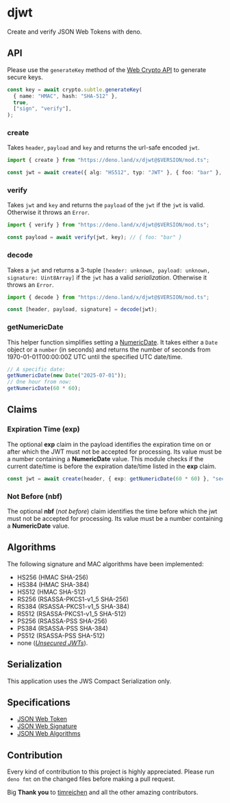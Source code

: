# djwt

Create and verify JSON Web Tokens with deno.

## API

Please use the `generateKey` method of the
[Web Crypto API](https://developer.mozilla.org/en-US/docs/Web/API/Web_Crypto_API)
to generate secure keys.

```typescript
const key = await crypto.subtle.generateKey(
  { name: "HMAC", hash: "SHA-512" },
  true,
  ["sign", "verify"],
);
```

### create

Takes `header`, `payload` and `key` and returns the url-safe encoded `jwt`.

```typescript
import { create } from "https://deno.land/x/djwt@$VERSION/mod.ts";

const jwt = await create({ alg: "HS512", typ: "JWT" }, { foo: "bar" }, key);
```

### verify

Takes `jwt` and `key` and returns the `payload` of the `jwt` if the `jwt` is
valid. Otherwise it throws an `Error`.

```typescript
import { verify } from "https://deno.land/x/djwt@$VERSION/mod.ts";

const payload = await verify(jwt, key); // { foo: "bar" }
```

### decode

Takes a `jwt` and returns a 3-tuple
`[header: unknown, payload: unknown, signature: Uint8Array]` if the `jwt` has a
valid _serialization_. Otherwise it throws an `Error`.

```typescript
import { decode } from "https://deno.land/x/djwt@$VERSION/mod.ts";

const [header, payload, signature] = decode(jwt);
```

### getNumericDate

This helper function simplifies setting a
[NumericDate](https://tools.ietf.org/html/rfc7519#page-6). It takes either a
`Date` object or a `number` (in seconds) and returns the number of seconds from
1970-01-01T00:00:00Z UTC until the specified UTC date/time.

```typescript
// A specific date:
getNumericDate(new Date("2025-07-01"));
// One hour from now:
getNumericDate(60 * 60);
```

## Claims

### Expiration Time (exp)

The optional **exp** claim in the payload identifies the expiration time on or
after which the JWT must not be accepted for processing. Its value must be a
number containing a **NumericDate** value. This module checks if the current
date/time is before the expiration date/time listed in the **exp** claim.

```typescript
const jwt = await create(header, { exp: getNumericDate(60 * 60) }, "secret");
```

### Not Before (nbf)

The optional **nbf** (_not before_) claim identifies the time before which the
jwt must not be accepted for processing. Its value must be a number containing a
**NumericDate** value.

## Algorithms

The following signature and MAC algorithms have been implemented:

- HS256 (HMAC SHA-256)
- HS384 (HMAC SHA-384)
- HS512 (HMAC SHA-512)
- RS256 (RSASSA-PKCS1-v1_5 SHA-256)
- RS384 (RSASSA-PKCS1-v1_5 SHA-384)
- RS512 (RSASSA-PKCS1-v1_5 SHA-512)
- PS256 (RSASSA-PSS SHA-256)
- PS384 (RSASSA-PSS SHA-384)
- PS512 (RSASSA-PSS SHA-512)
- none ([_Unsecured JWTs_](https://tools.ietf.org/html/rfc7519#section-6)).

## Serialization

This application uses the JWS Compact Serialization only.

## Specifications

- [JSON Web Token](https://tools.ietf.org/html/rfc7519)
- [JSON Web Signature](https://www.rfc-editor.org/rfc/rfc7515.html)
- [JSON Web Algorithms](https://www.rfc-editor.org/rfc/rfc7518.html)

## Contribution

Every kind of contribution to this project is highly appreciated. Please run
`deno fmt` on the changed files before making a pull request.

Big **Thank you** to [timreichen](https://github.com/timreichen) and all the
other amazing contributors.
